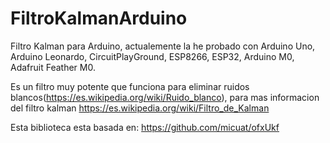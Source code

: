 # FiltroKalmanArduino

Filtro Kalman para Arduino, actualemente la he probado con Arduino Uno, Arduino Leonardo, CircuitPlayGround, ESP8266, ESP32, Arduino M0, Adafruit Feather M0.

Es un filtro muy potente que funciona para eliminar ruidos blancos(https://es.wikipedia.org/wiki/Ruido_blanco), para mas informacion del filtro kalman https://es.wikipedia.org/wiki/Filtro_de_Kalman

Esta biblioteca esta basada en: https://github.com/micuat/ofxUkf
